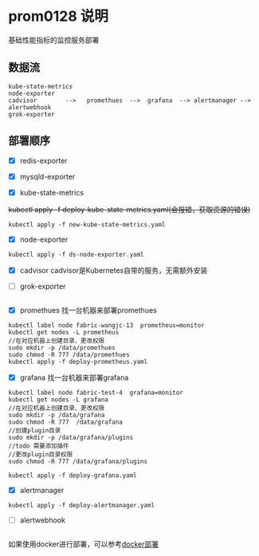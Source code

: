 # prom0128 说明

基础性能指标的监控服务部署

## 数据流

```
kube-state-metrics 
node-exporter  
cadvisor        -->   promethues  -->  grafana  --> alertmanager --> alertwebhook
grok-exporter
```
## 部署顺序

- [x] redis-exporter

- [x] mysqld-exporter

- [x] kube-state-metrics

~~kubectl apply -f deploy-kube-state-metrics.yaml(会报错，获取资源的错误)~~
```
kubectl apply -f new-kube-state-metrics.yaml
```

- [x] node-exporter
```
kubectl apply -f ds-node-exporter.yaml
```

- [x] cadvisor
cadvisor是Kubernetes自带的服务，无需额外安装

- [ ] grok-exporter
```

```


- [x] promethues
找一台机器来部署promethues
```
kubectl label node fabric-wangjc-13  prometheus=monitor
kubectl get nodes -L prometheus
//在对应机器上创建目录、更改权限
sudo mkdir -p /data/promethues
sudo chmod -R 777 /data/promethues
kubectl apply -f deploy-prometheus.yaml
```

- [x] grafana
找一台机器来部署grafana

```
kubectl label node fabric-test-4  grafana=monitor
kubectl get nodes -L grafana
//在对应机器上创建目录、更改权限
sudo mkdir -p /data/grafana
sudo chmod -R 777  /data/grafana
//创建plugin目录
sudo mkdir -p /data/grafana/plugins
//todo 需要添加插件
//更改plugin目录权限
sudo chmod -R 777 /data/grafana/plugins

kubectl apply -f deploy-grafana.yaml
```

- [x] alertmanager
```
kubectl apply -f deploy-alertmanager.yaml
```

- [ ] alertwebhook

```

```

如果使用docker进行部署，可以参考[docker部署](./prom-docker.md)